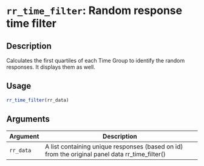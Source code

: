 # `rr_time_filter`: Random response time filter

## Description


 Calculates the first quartiles of each Time Group to identify the random responses. It displays them as well.


## Usage

```r
rr_time_filter(rr_data)
```


## Arguments

Argument      |Description
------------- |----------------
```rr_data```     |     A list containing unique responses (based on id) from the original panel data  rr_time_filter()

